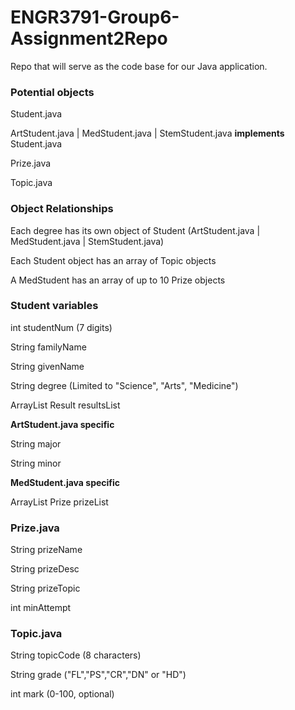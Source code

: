 # ENGR3791-Group6-Assignment2Repo
Repo that will serve as the code base for our Java application.


### Potential objects

Student.java

ArtStudent.java | MedStudent.java | StemStudent.java **implements** Student.java

Prize.java

Topic.java

### Object Relationships

Each degree has its own object of Student (ArtStudent.java | MedStudent.java | StemStudent.java)

Each Student object has an array of Topic objects

A MedStudent has an array of up to 10 Prize objects

### Student variables

int studentNum (7 digits)

String familyName

String givenName

String degree (Limited to "Science", "Arts", "Medicine")

ArrayList Result resultsList

**ArtStudent.java specific**

String major

String minor

**MedStudent.java specific**

ArrayList Prize prizeList


### Prize.java

String prizeName

String prizeDesc

String prizeTopic

int minAttempt


### Topic.java

String topicCode (8 characters)

String grade ("FL","PS","CR","DN" or "HD")

int mark (0-100, optional)
